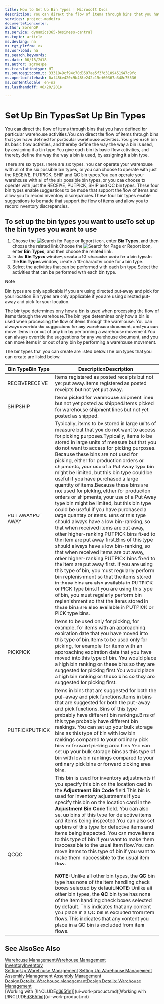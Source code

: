 ```yaml
---
title: How to Set Up Bin Types | Microsoft Docs
description: You can direct the flow of items through bins that you have defined for particular warehouse activities. You give each bin its basic flow activities, and thereby define the way the way a bin is used, by assigning it a bin type.
services: project-madeira
documentationcenter: 
author: SorenGP
ms.service: dynamics365-business-central
ms.topic: article
ms.devlang: na
ms.tgt_pltfrm: na
ms.workload: na
ms.search.keywords: 
ms.date: 06/18/2018
ms.author: sgroespe
ms.translationtype: HT
ms.sourcegitcommit: 3331849cf94c70d0597ae5f37d3109451947c9fc
ms.openlocfilehash: 0af456e420c9b485e242c15e660367a348c75536
ms.contentlocale: en-nz
ms.lasthandoff: 06/20/2018

---
```

# <a name="set-up-bin-types"></a><span data-ttu-id="b8ad0-104">Set Up Bin Types</span><span class="sxs-lookup"><span data-stu-id="b8ad0-104">Set Up Bin Types</span></span>
<span data-ttu-id="b8ad0-105">You can direct the flow of items through bins that you have defined for particular warehouse activities.</span><span class="sxs-lookup"><span data-stu-id="b8ad0-105">You can direct the flow of items through bins that you have defined for particular warehouse activities.</span></span> <span data-ttu-id="b8ad0-106">You give each bin its basic flow activities, and thereby define the way the way a bin is used, by assigning it a bin type.</span><span class="sxs-lookup"><span data-stu-id="b8ad0-106">You give each bin its basic flow activities, and thereby define the way the way a bin is used, by assigning it a bin type.</span></span>  

<span data-ttu-id="b8ad0-107">There are six types.</span><span class="sxs-lookup"><span data-stu-id="b8ad0-107">There are six types.</span></span> <span data-ttu-id="b8ad0-108">You can operate your warehouse with all of the six possible bin types, or you can choose to operate with just the RECEIVE, PUTPICK, SHIP and QC bin types.</span><span class="sxs-lookup"><span data-stu-id="b8ad0-108">You can operate your warehouse with all of the six possible bin types, or you can choose to operate with just the RECEIVE, PUTPICK, SHIP and QC bin types.</span></span> <span data-ttu-id="b8ad0-109">These four bin types enable suggestions to be made that support the flow of items and allow you to record inventory discrepancies.</span><span class="sxs-lookup"><span data-stu-id="b8ad0-109">These four bin types enable suggestions to be made that support the flow of items and allow you to record inventory discrepancies.</span></span>  

## <a name="to-set-up-the-bin-types-you-want-to-use"></a><span data-ttu-id="b8ad0-110">To set up the bin types you want to use</span><span class="sxs-lookup"><span data-stu-id="b8ad0-110">To set up the bin types you want to use</span></span>  
1.  <span data-ttu-id="b8ad0-111">Choose the ![Search for Page or Report](media/ui-search/search_small.png "Search for Page or Report icon") icon, enter **Bin Types**, and then choose the related link.</span><span class="sxs-lookup"><span data-stu-id="b8ad0-111">Choose the ![Search for Page or Report](media/ui-search/search_small.png "Search for Page or Report icon") icon, enter **Bin Types**, and then choose the related link.</span></span>  
2.  <span data-ttu-id="b8ad0-112">In the **Bin Types** window, create a 10-character code for a bin type.</span><span class="sxs-lookup"><span data-stu-id="b8ad0-112">In the **Bin Types** window, create a 10-character code for a bin type.</span></span>  
3.  <span data-ttu-id="b8ad0-113">Select the activities that can be performed with each bin type.</span><span class="sxs-lookup"><span data-stu-id="b8ad0-113">Select the activities that can be performed with each bin type.</span></span>  

> [!NOTE]  
>  <span data-ttu-id="b8ad0-114">Bin types are only applicable if you are using directed put-away and pick for your location.</span><span class="sxs-lookup"><span data-stu-id="b8ad0-114">Bin types are only applicable if you are using directed put-away and pick for your location.</span></span>  

<span data-ttu-id="b8ad0-115">The bin type determines only how a bin is used when processing the flow of items through the warehouse.</span><span class="sxs-lookup"><span data-stu-id="b8ad0-115">The bin type determines only how a bin is used when processing the flow of items through the warehouse.</span></span> <span data-ttu-id="b8ad0-116">You can always override the suggestions for any warehouse document, and you can move items in or out of any bin by performing a warehouse movement.</span><span class="sxs-lookup"><span data-stu-id="b8ad0-116">You can always override the suggestions for any warehouse document, and you can move items in or out of any bin by performing a warehouse movement.</span></span>  

<span data-ttu-id="b8ad0-117">The bin types that you can create are listed below.</span><span class="sxs-lookup"><span data-stu-id="b8ad0-117">The bin types that you can create are listed below.</span></span>  

|<span data-ttu-id="b8ad0-118">Bin Type</span><span class="sxs-lookup"><span data-stu-id="b8ad0-118">Bin Type</span></span>|<span data-ttu-id="b8ad0-119">Description</span><span class="sxs-lookup"><span data-stu-id="b8ad0-119">Description</span></span>|  
|------------------|---------------------------------------|  
|<span data-ttu-id="b8ad0-120">RECEIVE</span><span class="sxs-lookup"><span data-stu-id="b8ad0-120">RECEIVE</span></span>|<span data-ttu-id="b8ad0-121">Items registered as posted receipts but not yet put away.</span><span class="sxs-lookup"><span data-stu-id="b8ad0-121">Items registered as posted receipts but not yet put away.</span></span>|  
|<span data-ttu-id="b8ad0-122">SHIP</span><span class="sxs-lookup"><span data-stu-id="b8ad0-122">SHIP</span></span>|<span data-ttu-id="b8ad0-123">Items picked for warehouse shipment lines but not yet posted as shipped.</span><span class="sxs-lookup"><span data-stu-id="b8ad0-123">Items picked for warehouse shipment lines but not yet posted as shipped.</span></span>|  
|<span data-ttu-id="b8ad0-124">PUT AWAY</span><span class="sxs-lookup"><span data-stu-id="b8ad0-124">PUT AWAY</span></span>|<span data-ttu-id="b8ad0-125">Typically, items to be stored in large units of measure but that you do not want to access for picking purposes.</span><span class="sxs-lookup"><span data-stu-id="b8ad0-125">Typically, items to be stored in large units of measure but that you do not want to access for picking purposes.</span></span> <span data-ttu-id="b8ad0-126">Because these bins are not used for picking, either for production orders or shipments, your use of a Put Away type bin might be limited, but this bin type could be useful if you have purchased a large quantity of items.</span><span class="sxs-lookup"><span data-stu-id="b8ad0-126">Because these bins are not used for picking, either for production orders or shipments, your use of a Put Away type bin might be limited, but this bin type could be useful if you have purchased a large quantity of items.</span></span> <span data-ttu-id="b8ad0-127">Bins of this type should always have a low bin-ranking, so that when received items are put away, other higher-ranking PUTPICK bins fixed to the item are put away first.</span><span class="sxs-lookup"><span data-stu-id="b8ad0-127">Bins of this type should always have a low bin-ranking, so that when received items are put away, other higher-ranking PUTPICK bins fixed to the item are put away first.</span></span> <span data-ttu-id="b8ad0-128">If you are using this type of bin, you must regularly perform bin replenishment so that the items stored in these bins are also available in PUTPICK or PICK type bins.</span><span class="sxs-lookup"><span data-stu-id="b8ad0-128">If you are using this type of bin, you must regularly perform bin replenishment so that the items stored in these bins are also available in PUTPICK or PICK type bins.</span></span>|  
|<span data-ttu-id="b8ad0-129">PICK</span><span class="sxs-lookup"><span data-stu-id="b8ad0-129">PICK</span></span>|<span data-ttu-id="b8ad0-130">Items to be used only for picking, for example, for items with an approaching expiration date that you have moved into this type of bin.</span><span class="sxs-lookup"><span data-stu-id="b8ad0-130">Items to be used only for picking, for example, for items with an approaching expiration date that you have moved into this type of bin.</span></span> <span data-ttu-id="b8ad0-131">You would place a high bin ranking on these bins so they are suggested for picking first.</span><span class="sxs-lookup"><span data-stu-id="b8ad0-131">You would place a high bin ranking on these bins so they are suggested for picking first.</span></span>|  
|<span data-ttu-id="b8ad0-132">PUTPICK</span><span class="sxs-lookup"><span data-stu-id="b8ad0-132">PUTPICK</span></span>|<span data-ttu-id="b8ad0-133">Items in bins that are suggested for both the put-away and pick functions.</span><span class="sxs-lookup"><span data-stu-id="b8ad0-133">Items in bins that are suggested for both the put-away and pick functions.</span></span> <span data-ttu-id="b8ad0-134">Bins of this type probably have different bin rankings.</span><span class="sxs-lookup"><span data-stu-id="b8ad0-134">Bins of this type probably have different bin rankings.</span></span> <span data-ttu-id="b8ad0-135">You can set up your bulk storage bins as this type of bin with low bin rankings compared to your ordinary pick bins or forward picking area bins.</span><span class="sxs-lookup"><span data-stu-id="b8ad0-135">You can set up your bulk storage bins as this type of bin with low bin rankings compared to your ordinary pick bins or forward picking area bins.</span></span>|  
|<span data-ttu-id="b8ad0-136">QC</span><span class="sxs-lookup"><span data-stu-id="b8ad0-136">QC</span></span>|<span data-ttu-id="b8ad0-137">This bin is used for inventory adjustments if you specify this bin on the location card in the **Adjustment Bin Code** field.</span><span class="sxs-lookup"><span data-stu-id="b8ad0-137">This bin is used for inventory adjustments if you specify this bin on the location card in the **Adjustment Bin Code** field.</span></span> <span data-ttu-id="b8ad0-138">You can also set up bins of this type for defective items and items being inspected.</span><span class="sxs-lookup"><span data-stu-id="b8ad0-138">You can also set up bins of this type for defective items and items being inspected.</span></span> <span data-ttu-id="b8ad0-139">You can move items to this type of bin if you want to make them inaccessible to the usual item flow.</span><span class="sxs-lookup"><span data-stu-id="b8ad0-139">You can move items to this type of bin if you want to make them inaccessible to the usual item flow.</span></span><br /><br /> <span data-ttu-id="b8ad0-140">**NOTE:** Unlike all other bin types, the **QC** bin type has none of the item handling check boxes selected by default.</span><span class="sxs-lookup"><span data-stu-id="b8ad0-140">**NOTE:** Unlike all other bin types, the **QC** bin type has none of the item handling check boxes selected by default.</span></span> <span data-ttu-id="b8ad0-141">This indicates that any content you place in a QC bin is excluded from item flows.</span><span class="sxs-lookup"><span data-stu-id="b8ad0-141">This indicates that any content you place in a QC bin is excluded from item flows.</span></span>|  

## <a name="see-also"></a><span data-ttu-id="b8ad0-142">See Also</span><span class="sxs-lookup"><span data-stu-id="b8ad0-142">See Also</span></span>
[<span data-ttu-id="b8ad0-143">Warehouse Management</span><span class="sxs-lookup"><span data-stu-id="b8ad0-143">Warehouse Management</span></span>](warehouse-manage-warehouse.md)  
[<span data-ttu-id="b8ad0-144">Inventory</span><span class="sxs-lookup"><span data-stu-id="b8ad0-144">Inventory</span></span>](inventory-manage-inventory.md)  
<span data-ttu-id="b8ad0-145">[Setting Up Warehouse Management](warehouse-setup-warehouse.md)   </span><span class="sxs-lookup"><span data-stu-id="b8ad0-145">[Setting Up Warehouse Management](warehouse-setup-warehouse.md)   </span></span>  
<span data-ttu-id="b8ad0-146">[Assembly Management](assembly-assemble-items.md)  </span><span class="sxs-lookup"><span data-stu-id="b8ad0-146">[Assembly Management](assembly-assemble-items.md)  </span></span>  
[<span data-ttu-id="b8ad0-147">Design Details: Warehouse Management</span><span class="sxs-lookup"><span data-stu-id="b8ad0-147">Design Details: Warehouse Management</span></span>](design-details-warehouse-management.md)  
<span data-ttu-id="b8ad0-148">[Working with [!INCLUDE[d365fin](includes/d365fin_md.md)]](ui-work-product.md)</span><span class="sxs-lookup"><span data-stu-id="b8ad0-148">[Working with [!INCLUDE[d365fin](includes/d365fin_md.md)]](ui-work-product.md)</span></span>

